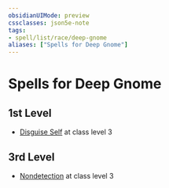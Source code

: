 ```yaml
---
obsidianUIMode: preview
cssclasses: json5e-note
tags:
- spell/list/race/deep-gnome
aliases: ["Spells for Deep Gnome"]
---
```

# Spells for Deep Gnome

## 1st Level

- [Disguise Self](disguise-self "PHB") at class level 3

## 3rd Level

- [Nondetection](nondetection "PHB") at class level 3